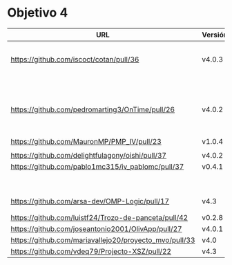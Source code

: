 # Objetivo 4

| URL                                        | Versión | Alcanzado |
|--------------------------------------------|---------|-----------|
| <!-- Enlace de aacosa34 --> | | |
| <!-- Enlace de ArturoAcf --> | | |
| <!-- Enlace de PacoCP5 --> | | |
| <!-- Enlace de SixtoCoca --> | | |
| <!-- Enlace de C V C --> | | |
| https://github.com/iscoct/cotan/pull/36 | v4.0.3 |  ✓ |
| <!-- Enlace de D H J M --> | | |
| <!-- Enlace de MarinoFajardo --> | | |
| <!-- Enlace de pabloFernandezRR --> | | |
| <!-- Enlace de dfolcha --> | | |
| <!-- Enlace de JaimeGM96 --> | | |
| <!-- Enlace de fjgallardo00 --> | | |
| <!-- Enlace de alvarogaro --> | | |
| <!-- Enlace de Juanmihdz --> | | |
| <!-- Enlace de martahuetem --> | | |
| <!-- Enlace de manujurado1 --> | | |
| <!-- Enlace de JoseCarlosJC --> | | |
| <!-- Enlace de albegadel --> | | |
| <!-- Enlace de adrianlc3 --> | | |
| <!-- Enlace de JesusJMMA --> | | |
| <!-- Enlace de Gundisalvus2 --> | | |
| https://github.com/pedromarting3/OnTime/pull/26 | v4.0.2 | |
| <!-- Enlace de Davidmd00 --> | | |
| <!-- Enlace de LuisMart7 --> | | |
| <!-- Enlace de lovelace9981 --> | | |
| <!-- Enlace de PabloSpiegel --> | | |
| <!-- Enlace de M M J M --> | | |
| <!-- Enlace de dmonjasm --> | | |
| <!-- Enlace de santim15 --> | | |
| <!-- Enlace de M P I --> | | |
| https://github.com/MauronMP/PMP_IV/pull/23 | v1.0.4 | ✓ |
| <!-- Enlace de amogue73 --> | | |
| https://github.com/delightfulagony/oishi/pull/37 | v4.0.2 |  ✓ |
| https://github.com/pablo1mc315/iv_pablomc/pull/37 | v0.4.1 | |
| <!-- Enlace de antoniojesuus --> | | |
| <!-- Enlace de ottoeprz --> | | |
| <!-- Enlace de danielsp13 --> | | |
| <!-- Enlace de jmramirezG --> | | |
| <!-- Enlace de chowfie --> | | |
| <!-- Enlace de crdelapuente --> | | |
| <!-- Enlace de fjromeero --> | | |
| <!-- Enlace de marcosrmartin --> | | |
| <!-- Enlace de Carlos-SE --> | | |
| https://github.com/arsa-dev/OMP-Logic/pull/17 | v4.3 | ✓ |
| <!-- Enlace de RafaelT00 --> | | |
| <!-- Enlace de ignaciotitos --> | | |
| https://github.com/luistf24/Trozo-de-panceta/pull/42 | v0.2.8 | |
| https://github.com/joseantonio2001/OlivApp/pull/27 | v4.0.1 | |
| https://github.com/mariavallejo20/proyecto_mvo/pull/33 | v4.0 | |
| https://github.com/vdeq79/Projecto-XSZ/pull/22 | v4.3 |  ✓ |
